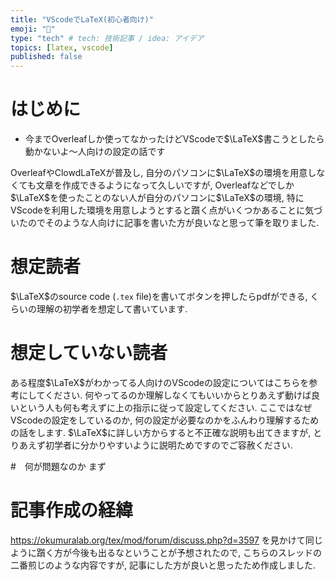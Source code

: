 ```yaml
---
title: "VScodeでLaTeX(初心者向け)"
emoji: "🦀"
type: "tech" # tech: 技術記事 / idea: アイデア
topics: [latex, vscode]
published: false
---
```


# はじめに
- 今までOverleafしか使ってなかったけどVScodeで$\LaTeX$書こうとしたら動かないよ〜人向けの設定の話です

OverleafやClowdLaTeXが普及し, 自分のパソコンに$\LaTeX$の環境を用意しなくても文章を作成できるようになって久しいですが,
Overleafなどでしか$\LaTeX$を使ったことのない人が自分のパソコンに$\LaTeX$の環境, 特にVScodeを利用した環境を用意しようとすると躓く点がいくつかあることに気づいたのでそのような人向けに記事を書いた方が良いなと思って筆を取りました.

# 想定読者
$\LaTeX$のsource code (`.tex` file)を書いてボタンを押したらpdfができる, くらいの理解の初学者を想定して書いています.

# 想定していない読者
ある程度$\LaTeX$がわかってる人向けのVScodeの設定についてはこちらを参考にしてください.
何やってるのか理解しなくてもいいからとりあえず動けば良いという人も何も考えずに上の指示に従って設定してください.
ここではなぜVScodeの設定をしているのか, 何の設定が必要なのかをふんわり理解するための話をします.
$\LaTeX$に詳しい方からすると不正確な説明も出てきますが, とりあえず初学者に分かりやすいように説明ためですのでご容赦ください.

#　何が問題なのか
まず

# 記事作成の経緯
https://okumuralab.org/tex/mod/forum/discuss.php?d=3597
を見かけて同じように躓く方が今後も出るなということが予想されたので, こちらのスレッドの二番煎じのような内容ですが, 記事にした方が良いと思ったため作成しました.
